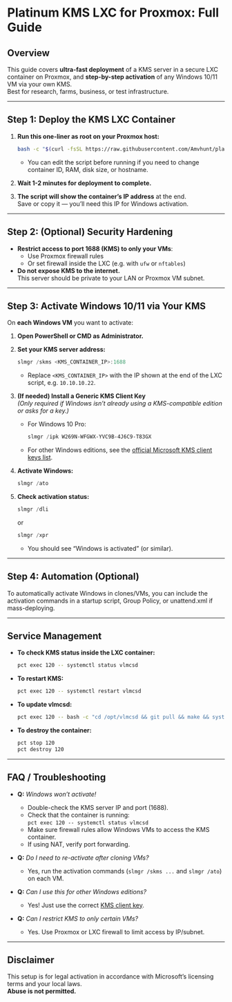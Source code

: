 # Platinum KMS LXC for Proxmox: Full Guide

## Overview

This guide covers **ultra-fast deployment** of a KMS server in a secure LXC container on Proxmox, and **step-by-step activation** of any Windows 10/11 VM via your own KMS.  
Best for research, farms, business, or test infrastructure.

---

## Step 1: Deploy the KMS LXC Container

1. **Run this one-liner as root on your Proxmox host:**
   ```bash
   bash -c "$(curl -fsSL https://raw.githubusercontent.com/Amvhunt/platinum-kms-lxc/main/proxmox-create-kms-lxc.sh)"
   ```
   - You can edit the script before running if you need to change container ID, RAM, disk size, or hostname.

2. **Wait 1-2 minutes for deployment to complete.**

3. **The script will show the container’s IP address** at the end.  
   Save or copy it — you’ll need this IP for Windows activation.

---

## Step 2: (Optional) Security Hardening

- **Restrict access to port 1688 (KMS) to only your VMs**:  
  - Use Proxmox firewall rules  
  - Or set firewall inside the LXC (e.g. with `ufw` or `nftables`)
- **Do not expose KMS to the internet.**  
  This server should be private to your LAN or Proxmox VM subnet.

---

## Step 3: Activate Windows 10/11 via Your KMS

On **each Windows VM** you want to activate:

1. **Open PowerShell or CMD as Administrator.**

2. **Set your KMS server address:**
   ```powershell
   slmgr /skms <KMS_CONTAINER_IP>:1688
   ```
   - Replace `<KMS_CONTAINER_IP>` with the IP shown at the end of the LXC script, e.g. `10.10.10.22`.

3. **(If needed) Install a Generic KMS Client Key**  
   *(Only required if Windows isn’t already using a KMS-compatible edition or asks for a key.)*

   - For Windows 10 Pro:
     ```powershell
     slmgr /ipk W269N-WFGWX-YVC9B-4J6C9-T83GX
     ```
   - For other Windows editions, see the [official Microsoft KMS client keys list](https://learn.microsoft.com/en-us/windows-server/get-started/kmsclientkeys).

4. **Activate Windows:**
   ```powershell
   slmgr /ato
   ```

5. **Check activation status:**
   ```powershell
   slmgr /dli
   ```
   or
   ```powershell
   slmgr /xpr
   ```
   - You should see “Windows is activated” (or similar).

---

## Step 4: Automation (Optional)

To automatically activate Windows in clones/VMs, you can include the activation commands in a startup script, Group Policy, or unattend.xml if mass-deploying.

---

## Service Management

- **To check KMS status inside the LXC container:**
  ```bash
  pct exec 120 -- systemctl status vlmcsd
  ```
- **To restart KMS:**
  ```bash
  pct exec 120 -- systemctl restart vlmcsd
  ```
- **To update vlmcsd:**
  ```bash
  pct exec 120 -- bash -c "cd /opt/vlmcsd && git pull && make && systemctl restart vlmcsd"
  ```
- **To destroy the container:**
  ```bash
  pct stop 120
  pct destroy 120
  ```

---

## FAQ / Troubleshooting

- **Q:** *Windows won’t activate!*
  - Double-check the KMS server IP and port (1688).
  - Check that the container is running:  
    `pct exec 120 -- systemctl status vlmcsd`
  - Make sure firewall rules allow Windows VMs to access the KMS container.
  - If using NAT, verify port forwarding.

- **Q:** *Do I need to re-activate after cloning VMs?*
  - Yes, run the activation commands (`slmgr /skms ...` and `slmgr /ato`) on each VM.

- **Q:** *Can I use this for other Windows editions?*
  - Yes! Just use the correct [KMS client key](https://learn.microsoft.com/en-us/windows-server/get-started/kmsclientkeys).

- **Q:** *Can I restrict KMS to only certain VMs?*
  - Yes. Use Proxmox or LXC firewall to limit access by IP/subnet.

---

## Disclaimer

This setup is for legal activation in accordance with Microsoft’s licensing terms and your local laws.  
**Abuse is not permitted.**

